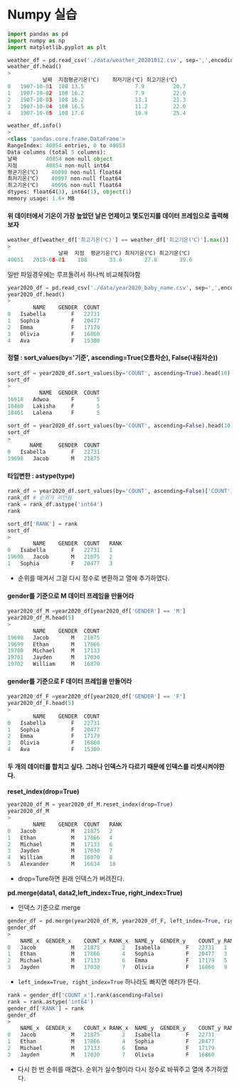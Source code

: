# Numpy 실습

```python
import pandas as pd
import numpy as np
import matplotlib.pyplot as plt
```

```python
weather_df = pd.read_csv('./data/weather_20201012.csv', sep=',',encoding='cp949')
weather_df.head()
>
		   날짜  지점평균기온(℃)	최저기온(℃)	최고기온(℃)
0	1907-10-01	108	13.5				7.9			20.7
1	1907-10-02	108	16.2				7.9			22.0
2	1907-10-03	108	16.2				13.1		21.3
3	1907-10-04	108	16.5				11.2		22.0
4	1907-10-05	108	17.6				10.9		25.4
```

```python
weather_df.info()
>
<class 'pandas.core.frame.DataFrame'>
RangeIndex: 40854 entries, 0 to 40853
Data columns (total 5 columns):
날짜         40854 non-null object
지점         40854 non-null int64
평균기온(℃)    40098 non-null float64
최저기온(℃)    40097 non-null float64
최고기온(℃)    40096 non-null float64
dtypes: float64(3), int64(1), object(1)
memory usage: 1.6+ MB
```

#### 위 데이터에서 기온이 가장 높았던 날은 언제이고 몇도인지를 데이터 프레임으로 출력해 보자

```python
weather_df[weather_df['최고기온(℃)'] == weather_df['최고기온(℃)'].max()]
> 
				날짜	지점	평균기온(℃)	최저기온(℃)	최고기온(℃)
40051	2018-08-01	  108	    33.6	   27.8	      39.6
```

일반 파일경우에는 루프돌려서 하나씩 비교해줘야함

```python
year2020_df = pd.read_csv('./data/year2020_baby_name.csv', sep=',',encoding='cp949')
year2020_df.head()
>
		NAME	GENDER	COUNT
0	Isabella		F	22731
1	Sophia			F	20477
2	Emma			F	17179
3	Olivia			F	16860
4	Ava				F	15300
```

#### 정렬 : sort_values(by='기준', ascending=True(오름차순), False(내림차순))

```python
sort_df = year2020_df.sort_values(by='COUNT', ascending=True).head(10)
sort_df
>
          NAME	GENDER	COUNT
16918	Adwoa		F		5
18460	Lakisha		F		5
18461	Lalena		F		5
```

```python
sort_df = year2020_df.sort_values(by='COUNT', ascending=False).head(10)
sort_df
>
       NAME		GENDER	COUNT
0	Isabella		F	22731
19698	Jacob		M	21875
```

#### 타입변한 : astype(type)

```python
rank_df = year2020_df.sort_values(by='COUNT', ascending=False)['COUNT'].rank(ascending=False)
rank_df # 순위가 리턴됨
rank = rank_df.astype('int64')
rank

sort_df['RANK'] = rank
sort_df
>
		NAME	GENDER	COUNT	RANK
0	Isabella		F	22731	1
19698	Jacob		M	21875	2
1	Sophia			F	20477	3
```

- 순위를 매겨서 그걸 다시 정수로 변환하고 열에 추가하였다.

#### gender를 기준으로 M 데이터 프레임을 만들어라

```python
year2020_df_M =year2020_df[year2020_df['GENDER'] == 'M']
year2020_df_M.head(5)
>
		NAME	GENDER	COUNT
19698	Jacob		M	21875
19699	Ethan		M	17866
19700	Michael		M	17133
19701	Jayden		M	17030
19702	William		M	16870
```

#### gender를 기준으로 F 데이터 프레임을 만들어라

```python
year2020_df_F =year2020_df[year2020_df['GENDER'] == 'F']
year2020_df_F.head(5)
>
		NAME	GENDER	COUNT
0	Isabella		F	22731
1	Sophia			F	20477
2	Emma			F	17179
3	Olivia			F	16860
4	Ava				F	15300
```

#### 두 개의 데이터를 합치고 싶다. 그러나 인덱스가 다르기 때문에 인덱스를 리셋시켜야한다.

**reset_index(drop=True)**

```python
year2020_df_M = year2020_df_M.reset_index(drop=True)
year2020_df_M
>
		NAME	GENDER	COUNT	RANK
0	Jacob			M	21875	2
1	Ethan			M	17866	4
2	Michael			M	17133	6
3	Jayden			M	17030	7
4	William			M	16870	8
5	Alexander		M	16634	10
```

- drop=Ture하면 원래 인덱스가 버려진다.

**pd.merge(data1, data2,left_index=True, right_index=True)**

- 인덱스 기준으로 merge

```python
gender_df = pd.merge(year2020_df_M, year2020_df_F, left_index=True, right_index=True)
gender_df 
>
	NAME_x	GENDER_x	COUNT_x	RANK_x	NAME_y	GENDER_y	COUNT_y	RANK_y
0	Jacob			M	21875		2	Isabella		F	22731	1
1	Ethan			M	17866		4	Sophia			F	20477	3
2	Michael			M	17133		6	Emma			F	17179	5
3	Jayden			M	17030		7	Olivia			F	16860	9
```

- `left_index=True, right_index=True` 하나라도 빠지면 에러가 뜬다.

```python
rank = gender_df['COUNT_x'].rank(ascending=False)
rank = rank.astype('int64')
gender_df['RANK'] = rank
gender_df
>
	NAME_x	GENDER_x	COUNT_x	RANK_x	NAME_y	GENDER_y	COUNT_y	RANK_y	RANK
0	Jacob			M	21875		2	Isabella		F	22731		1	1
1	Ethan			M	17866		4	Sophia			F	20477		3	2
2	Michael			M	17133		6	Emma			F	17179		5	3
3	Jayden			M	17030		7	Olivia			F	16860		9	4
```

- 다시 한 번 순위를 매겼다. 순위가 실수형이라 다시 정수로 바꿔주고 열에 추가하였다. 





